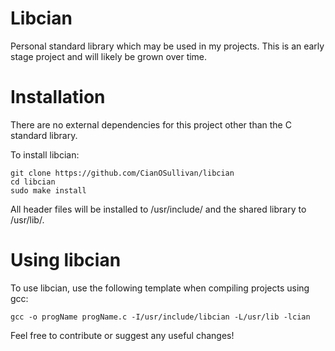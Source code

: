 # Libcian

Personal standard library which may be used in my projects. This is an early stage project and will likely be grown over time.  

# Installation
There are no external dependencies for this project other than the C standard library.  

To install libcian:  

```
git clone https://github.com/CianOSullivan/libcian
cd libcian
sudo make install
```

All header files will be installed to /usr/include/ and the shared library to /usr/lib/.  

# Using libcian

To use libcian, use the following template when compiling projects using gcc:  

```
gcc -o progName progName.c -I/usr/include/libcian -L/usr/lib -lcian
```

Feel free to contribute or suggest any useful changes!
